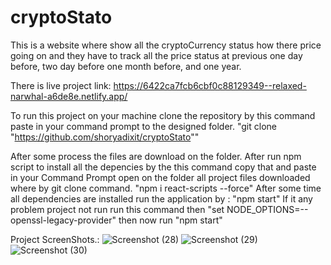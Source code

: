 # cryptoStato
This is a website where show all the cryptoCurrency status how there price going on and they have to track all the price status at previous one day before, two day before one month before, and one year.

There is live project link: https://6422ca7fcb6cbf0c88129349--relaxed-narwhal-a6de8e.netlify.app/

To run this project on your machine clone the repository by this command paste in your command prompt to the designed folder.
    "git clone "https://github.com/shoryadixit/cryptoStato""

After some process the files are download on the folder.
After run npm script to install all the depencies by the this command copy that and paste in your Command Prompt open on the folder all project files downloaded where
by git clone command.
    "npm i react-scripts --force"
After some time all dependencies are installed run the application by :
    "npm start"
If it any problem project not run run this command then
    "set NODE_OPTIONS=--openssl-legacy-provider"
then now run "npm start"


Project ScreenShots.:
![Screenshot (28)](https://user-images.githubusercontent.com/61449438/216808410-422f5b39-2dce-4af0-804c-763f58775043.png)
![Screenshot (29)](https://user-images.githubusercontent.com/61449438/216808422-af722ff7-1ec5-44ab-8963-667c30b45231.png)
![Screenshot (30)](https://user-images.githubusercontent.com/61449438/216808423-5c6a5575-a788-4960-aa66-75698b5059f7.png)
